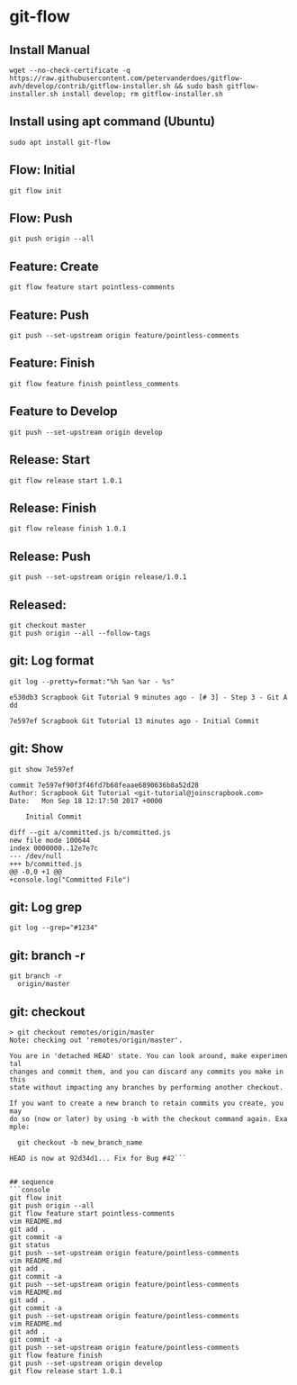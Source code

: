 # git-flow
## Install Manual
```console
wget --no-check-certificate -q https://raw.githubusercontent.com/petervanderdoes/gitflow-avh/develop/contrib/gitflow-installer.sh && sudo bash gitflow-installer.sh install develop; rm gitflow-installer.sh
```

## Install using apt command (Ubuntu)
```console
sudo apt install git-flow
```

## Flow: Initial
```console
git flow init
```

## Flow: Push
```console
git push origin --all
```

## Feature: Create
```console
git flow feature start pointless-comments
```

## Feature: Push
```console
git push --set-upstream origin feature/pointless-comments
```

## Feature: Finish
```console
git flow feature finish pointless_comments
```

## Feature to Develop
```console
git push --set-upstream origin develop
```

## Release: Start
```console
git flow release start 1.0.1
```

## Release: Finish
```console
git flow release finish 1.0.1
```

## Release: Push
```console
git push --set-upstream origin release/1.0.1
```

## Released:
```console
git checkout master
git push origin --all --follow-tags
```


## git: Log format
```console
git log --pretty=format:"%h %an %ar - %s"

e530db3 Scrapbook Git Tutorial 9 minutes ago - [# 3] - Step 3 - Git A
dd

7e597ef Scrapbook Git Tutorial 13 minutes ago - Initial Commit
```

## git: Show
```console
git show 7e597ef
```

```console
commit 7e597ef90f3f46fd7b68feaae6890636b8a52d28
Author: Scrapbook Git Tutorial <git-tutorial@joinscrapbook.com>
Date:   Mon Sep 18 12:17:50 2017 +0000

    Initial Commit

diff --git a/committed.js b/committed.js
new file mode 100644
index 0000000..12e7e7c
--- /dev/null
+++ b/committed.js
@@ -0,0 +1 @@
+console.log("Committed File")

```

## git: Log grep
```console
git log --grep="#1234"
```

## git: branch -r
```console
git branch -r
  origin/master   
```

## git: checkout
```console
> git checkout remotes/origin/master
Note: checking out 'remotes/origin/master'.

You are in 'detached HEAD' state. You can look around, make experimen
tal
changes and commit them, and you can discard any commits you make in
this
state without impacting any branches by performing another checkout.

If you want to create a new branch to retain commits you create, you
may
do so (now or later) by using -b with the checkout command again. Exa
mple:

  git checkout -b new_branch_name

HEAD is now at 92d34d1... Fix for Bug #42```


## sequence
```console
git flow init
git push origin --all
git flow feature start pointless-comments
vim README.md
git add .
git commit -a
git status
git push --set-upstream origin feature/pointless-comments
vim README.md
git add .
git commit -a
git push --set-upstream origin feature/pointless-comments
vim README.md
git add .
git commit -a
git push --set-upstream origin feature/pointless-comments
vim README.md
git add .
git commit -a
git push --set-upstream origin feature/pointless-comments
git flow feature finish
git push --set-upstream origin develop
git flow release start 1.0.1
```
